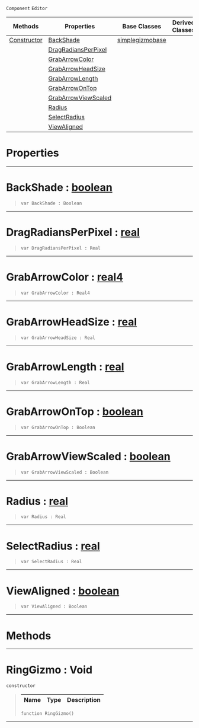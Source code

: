  `Component` `Editor`



|Methods|Properties|Base Classes|Derived Classes|
|---|---|---|---|
|[ Constructor](ringgizmo.md#ringgizmo-void)|[ BackShade](ringgizmo.md#backshade-zilch-engine-do)|[simplegizmobase](simplegizmobase.md)| |
| |[ DragRadiansPerPixel](ringgizmo.md#dragradiansperpixel-zero)| | |
| |[ GrabArrowColor](ringgizmo.md#grabarrowcolor-zilch-engi)| | |
| |[ GrabArrowHeadSize](ringgizmo.md#grabarrowheadsize-zilch-e)| | |
| |[ GrabArrowLength](ringgizmo.md#grabarrowlength-zilch-eng)| | |
| |[ GrabArrowOnTop](ringgizmo.md#grabarrowontop-zilch-engi)| | |
| |[ GrabArrowViewScaled](ringgizmo.md#grabarrowviewscaled-zero)| | |
| |[ Radius](ringgizmo.md#radius-zilch-engine-docum)| | |
| |[ SelectRadius](ringgizmo.md#selectradius-zilch-engine)| | |
| |[ ViewAligned](ringgizmo.md#viewaligned-zilch-engine)| | |


 #  Properties


---  
 #  BackShade : [boolean](../nada_base_types/boolean.md)

> 
> ```TS:Nada
> var BackShade : Boolean


---  
 #  DragRadiansPerPixel : [real](../nada_base_types/real.md)

> 
> ```TS:Nada
> var DragRadiansPerPixel : Real


---  
 #  GrabArrowColor : [real4](../nada_base_types/real4.md)

> 
> ```TS:Nada
> var GrabArrowColor : Real4


---  
 #  GrabArrowHeadSize : [real](../nada_base_types/real.md)

> 
> ```TS:Nada
> var GrabArrowHeadSize : Real


---  
 #  GrabArrowLength : [real](../nada_base_types/real.md)

> 
> ```TS:Nada
> var GrabArrowLength : Real


---  
 #  GrabArrowOnTop : [boolean](../nada_base_types/boolean.md)

> 
> ```TS:Nada
> var GrabArrowOnTop : Boolean


---  
 #  GrabArrowViewScaled : [boolean](../nada_base_types/boolean.md)

> 
> ```TS:Nada
> var GrabArrowViewScaled : Boolean


---  
 #  Radius : [real](../nada_base_types/real.md)

> 
> ```TS:Nada
> var Radius : Real


---  
 #  SelectRadius : [real](../nada_base_types/real.md)

> 
> ```TS:Nada
> var SelectRadius : Real


---  
 #  ViewAligned : [boolean](../nada_base_types/boolean.md)

> 
> ```TS:Nada
> var ViewAligned : Boolean


---  
 #  Methods


---  
 #  RingGizmo : Void

 `constructor`

> 
> |Name|Type|Description|
> |---|---|---|
> ```TS:Nada
> function RingGizmo()
> ``` 


---  
 

 